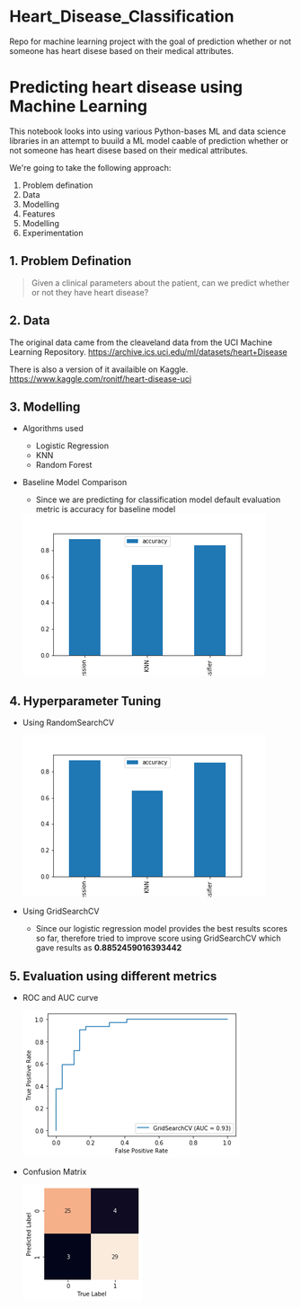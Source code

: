 # Heart_Disease_Classification
Repo for machine learning project with the goal of prediction whether or not someone has heart disese based on their medical attributes.

# Predicting heart disease using Machine Learning

This notebook looks into using various Python-bases ML and data science libraries in an attempt to buuild a ML model caable of prediction whether or not someone has heart disese based on their medical attributes.

We're going to take the following approach:
1. Problem defination
2. Data
3. Modelling
4. Features
5. Modelling
6. Experimentation

## 1. Problem Defination

> Given a clinical parameters about the patient, can we predict whether or not they have heart disease?

## 2. Data

The original data came from the cleaveland data from the UCI Machine Learning Repository. https://archive.ics.uci.edu/ml/datasets/heart+Disease

There is also a version of it availaible on Kaggle. 
https://www.kaggle.com/ronitf/heart-disease-uci

## 3. Modelling

* Algorithms used
  * Logistic Regression
  * KNN
  * Random Forest

* Baseline Model Comparison
  * Since we are predicting for classification model default evaluation metric is accuracy for baseline model
  
  <img src="images/baseline_model_comparison.png">
  
  

## 4. Hyperparameter Tuning 

* Using RandomSearchCV

  <img src="images/model_compare_randomizedsearchCV.png">

* Using GridSearchCV
  * Since our logistic regression model provides the best results scores so far, therefore tried to improve score using GridSearchCV which gave results
    as **0.8852459016393442**
  
## 5. Evaluation using different metrics

* ROC and AUC curve

  <img src="images/roc.png">
  
* Confusion Matrix

  <img src="images/confusion_matrix.png">






  
    
